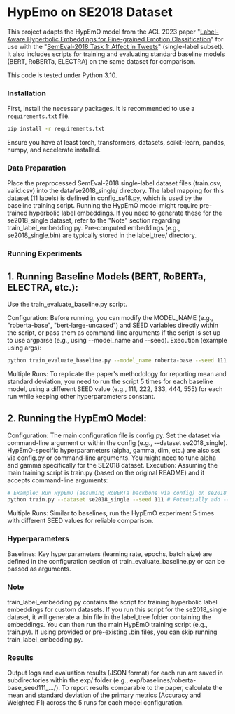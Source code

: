 # HypEmo on SE2018 Dataset

This project adapts the HypEmO model from the ACL 2023 paper "[Label-Aware Hyperbolic Embeddings for Fine-grained Emotion Classification](https://aclanthology.org/2023.acl-long.613/)" for use with the "[SemEval-2018 Task 1: Affect in Tweets](https://aclanthology.org/S18-1001/)" (single-label subset). It also includes scripts for training and evaluating standard baseline models (BERT, RoBERTa, ELECTRA) on the same dataset for comparison.

This code is tested under Python 3.10.

### Installation

First, install the necessary packages. It is recommended to use a `requirements.txt` file.

```bash
pip install -r requirements.txt
```
Ensure you have at least torch, transformers, datasets, scikit-learn, pandas, numpy, and accelerate installed.

### Data Preparation
Place the preprocessed SemEval-2018 single-label dataset files (train.csv, valid.csv) into the data/se2018_single/ directory.
The label mapping for this dataset (11 labels) is defined in config_se18.py, which is used by the baseline training script.
Running the HypEmO model might require pre-trained hyperbolic label embeddings. If you need to generate these for the se2018_single dataset, refer to the "Note" section regarding train_label_embedding.py. Pre-computed embeddings (e.g., se2018_single.bin) are typically stored in the label_tree/ directory.

### Running Experiments
## 1. Running Baseline Models (BERT, RoBERTa, ELECTRA, etc.):

Use the train_evaluate_baseline.py script.

Configuration: Before running, you can modify the MODEL_NAME (e.g., "roberta-base", "bert-large-uncased") and SEED variables directly within the script, or pass them as command-line arguments if the script is set up to use argparse (e.g., using --model_name and --seed).
Execution (example using args):
```Bash
python train_evaluate_baseline.py --model_name roberta-base --seed 111 --dataset_name se2018_single
```
Multiple Runs: To replicate the paper's methodology for reporting mean and standard deviation, you need to run the script 5 times for each baseline model, using a different SEED value (e.g., 111, 222, 333, 444, 555) for each run while keeping other hyperparameters constant.

## 2. Running the HypEmO Model:

Configuration:
The main configuration file is config.py. Set the dataset via command-line argument or within the config (e.g., --dataset se2018_single).
HypEmO-specific hyperparameters (alpha, gamma, dim, etc.) are also set via config.py or command-line arguments. You might need to tune alpha and gamma specifically for the SE2018 dataset.
Execution: Assuming the main training script is train.py (based on the original README) and it accepts command-line arguments:

```Bash
# Example: Run HypEmO (assuming RoBERTa backbone via config) on se2018_single with seed 111
python train.py --dataset se2018_single --seed 111 # Potentially add --alpha, --gamma etc.
```
Multiple Runs: Similar to baselines, run the HypEmO experiment 5 times with different SEED values for reliable comparison.

### Hyperparameters
Baselines: Key hyperparameters (learning rate, epochs, batch size) are defined in the configuration section of train_evaluate_baseline.py or can be passed as arguments.

### Note
train_label_embedding.py contains the script for training hyperbolic label embeddings for custom datasets.
If you run this script for the se2018_single dataset, it will generate a .bin file in the label_tree folder containing the embeddings.
You can then run the main HypEmO training script (e.g., train.py).
If using provided or pre-existing .bin files, you can skip running train_label_embedding.py.

### Results
Output logs and evaluation results (JSON format) for each run are saved in subdirectories within the exp/ folder (e.g., exp/baselines/roberta-base_seed111_.../).
To report results comparable to the paper, calculate the mean and standard deviation of the primary metrics (Accuracy and Weighted F1) across the 5 runs for each model configuration.